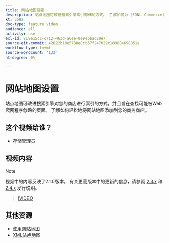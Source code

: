 ```yaml
---
title: 网站地图设置
description: 站点地图可改进搜索引擎索引存储的方式。 了解如何为 [!DNL Commerce] 存储在管理员中。
kt: 5592
doc-type: feature video
audience: all
activity: use
exl-id: 819e15cc-c712-463d-a6ee-0e9e5bad20e7
source-git-commit: 42622b18e5738e8cb57f247029c189884698851a
workflow-type: tm+mt
source-wordcount: '133'
ht-degree: 0%

---
```


# 网站地图设置

站点地图可改进搜索引擎对您的商店进行索引的方式，并且旨在查找可能被Web爬网程序忽略的页面。 了解如何轻松地将网站地图添加到您的商务商店。

## 这个视频给谁？

- 存储管理员

## 视频内容

>[!NOTE]
>
>视频中的内容反映了2.1.0版本。 有关更高版本中的更新的信息，请参阅 [2.3.x](https://devdocs.magento.com/guides/v2.3/release-notes/bk-release-notes.html) 和 [2.4.x](https://devdocs.magento.com/guides/v2.4/release-notes/bk-release-notes.html) 发行说明。

>[!VIDEO](https://video.tv.adobe.com/v/35748?quality=12&learn=on)

## 其他资源

- [使用网站地图](https://docs.magento.com/user-guide/marketing/sitemap-xml.html)
- [XML站点地图](https://docs.magento.com/user-guide/configuration/catalog/xml-sitemap.html)
